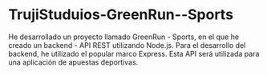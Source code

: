 # TrujiStuduios-GreenRun--Sports
He desarrollado un proyecto llamado GreenRun - Sports, en el que he creado un backend - API REST utilizando Node.js. Para el desarrollo del backend, he utilizado el popular marco Express. Esta API será utilizada para una aplicación de apuestas deportivas.
